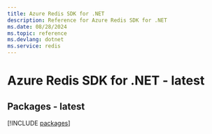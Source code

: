 ```yaml
---
title: Azure Redis SDK for .NET
description: Reference for Azure Redis SDK for .NET
ms.date: 08/28/2024
ms.topic: reference
ms.devlang: dotnet
ms.service: redis
---
```

# Azure Redis SDK for .NET - latest
## Packages - latest
[!INCLUDE [packages](redis-index.md)]